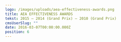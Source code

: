 ```yaml
---
logo: /images/uploads/aea-effectiveness-awards.png
title: AEA EFFECTIVENESS AWARDS
tekst: 2015 – 2014 (Grand Prix) – 2010 (Grand Prix)
cmsUserSlug: ""
date: 2016-03-07T00:00:00.000Z
position: 6
---
```


